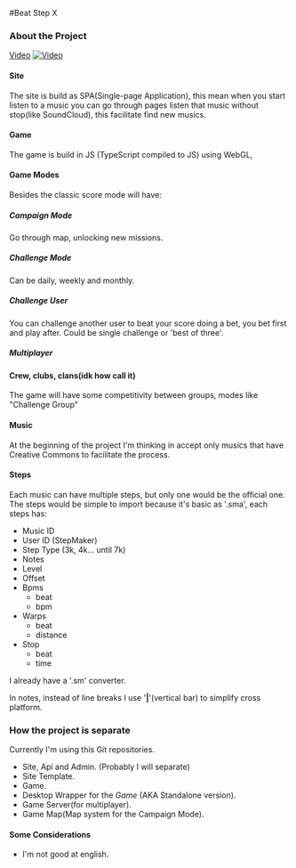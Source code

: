 #Beat Step X
### About the Project
[Video](https://www.youtube.com/watch?v=s6vm0xBc-rA)
[![Video](http://img.youtube.com/vi/s6vm0xBc-rA/0.jpg)](https://www.youtube.com/watch?v=s6vm0xBc-rA)
#### Site
The site is build as SPA(Single-page Application), this mean when you start listen to a music you can go through pages listen that music without stop(like SoundCloud), this facilitate find new musics.

#### Game
The game is build in JS (TypeScript compiled to JS) using WebGL,
#### Game Modes
Besides the classic score mode will have:

##### Campaign Mode
Go through map, unlocking new missions.

##### Challenge Mode
Can be daily, weekly and monthly.

##### Challenge User
You can challenge another user to beat your score doing a bet, you bet first and play after. Could be single challenge or 'best of three'.

##### Multiplayer



#### Crew, clubs, clans(idk how call it)
The game will have some competitivity between groups, modes like "Challenge Group"

#### Music
At the beginning of the project I'm thinking in accept only musics that have Creative Commons to facilitate the process.

#### Steps
Each music can have multiple steps, but only one would be the official one.
The steps would be simple to import because it's basic as '.sma', each steps has:
- Music ID
- User ID (StepMaker)
- Step Type (3k, 4k... until 7k)
- Notes
- Level
- Offset
- Bpms
   - beat
   - bpm
- Warps
   - beat
   - distance
- Stop
   - beat
   - time

I already have a '.sm' converter.

In notes, instead of line breaks I use '**|**'(vertical bar) to simplify cross platform.

### How the project is separate
Currently I'm using this Git repositories.
- Site, Api and Admin. (Probably I will separate)
- Site Template.
- Game.
- Desktop Wrapper for the *Game* (AKA Standalone version).
- Game Server(for multiplayer).
- Game Map(Map system for the Campaign Mode).

#### Some Considerations
- I'm not good at english.
